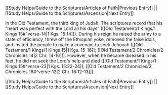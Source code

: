 [[Study Helps/Guide to the Scriptures/Articles of Faith|Previous Entry]]  ||  [[Study Helps/Guide to the Scriptures/Ascension|Next Entry]]

 In the Old Testament, the third king of Judah. The scriptures record that his "heart was perfect with the Lord all his days" ([[Old Testament/1 Kings/1 Kings 15#^verse-14|1 Kgs. 15:14]]). During his reign he raised the army to a state of efficiency, threw off the Ethiopian yoke, removed the false idols, and invited the people to make a covenant to seek Jehovah ([[Old Testament/1 Kings/1 Kings 15|1 Kgs. 15-16]]; [[Old Testament/2 Chronicles/2 Chronicles 14|2 Chr. 14-16]]). However, when he became diseased in his feet, he did not seek the Lord's help and died ([[Old Testament/1 Kings/1 Kings 15#^verse-23|1 Kgs. 15:23-24]]; [[Old Testament/2 Chronicles/2 Chronicles 16#^verse-12|2 Chr. 16:12-13]]).

[[Study Helps/Guide to the Scriptures/Articles of Faith|Previous Entry]]  ||  [[Study Helps/Guide to the Scriptures/Ascension|Next Entry]]